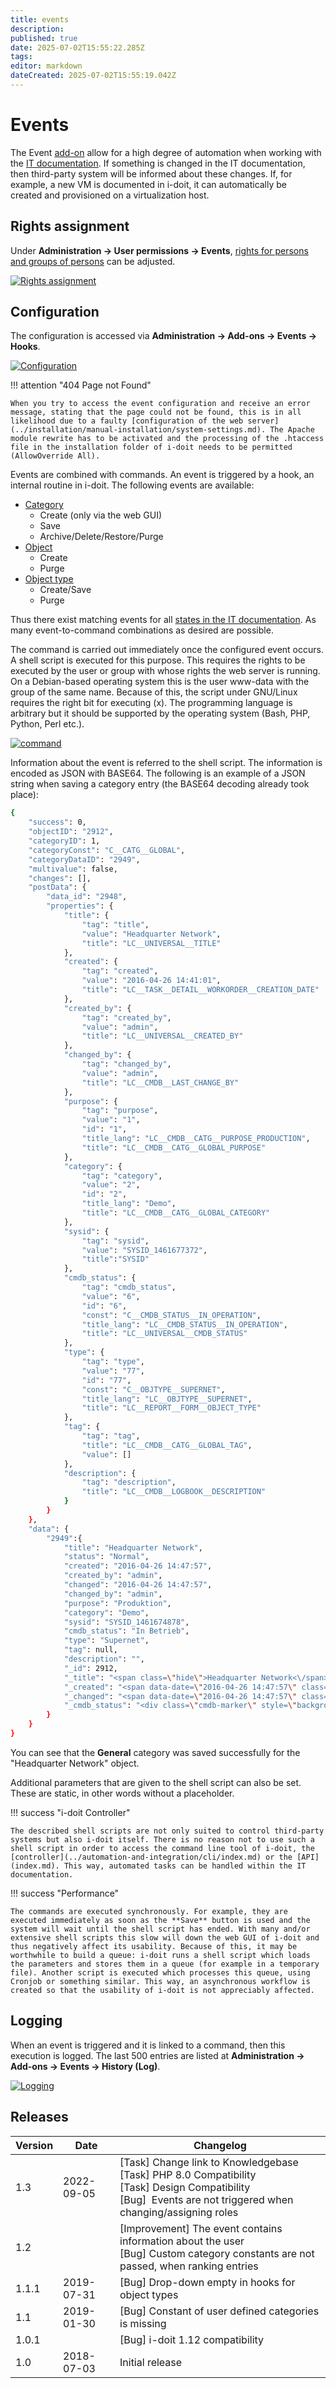 ```yaml
---
title: events
description: 
published: true
date: 2025-07-02T15:55:22.285Z
tags: 
editor: markdown
dateCreated: 2025-07-02T15:55:19.042Z
---
```


# Events

The Event [add-on](./index.md) allow for a high degree of automation when working with the [IT documentation](../glossary.md). If something is changed in the IT documentation, then third-party system will be informed about these changes. If, for example, a new VM is documented in i-doit, it can automatically be created and provisioned on a virtualization host.

## Rights assignment

Under **Administration → User permissions → Events**, [rights for persons and groups of persons](../efficient-documentation/rights-management/index.md) can be adjusted.

[![Rights assignment](../assets/images/en/i-doit-add-ons/events/1-eve.png)](../assets/images/en/i-doit-add-ons/events/1-eve.png)

## Configuration

The configuration is accessed via **Administration → Add-ons → Events → Hooks**.

[![Configuration](../assets/images/en/i-doit-add-ons/events/2-eve.png)](../assets/images/en/i-doit-add-ons/events/2-eve.png)

!!! attention "404 Page not Found"

    When you try to access the event configuration and receive an error message, stating that the page could not be found, this is in all likelihood due to a faulty [configuration of the web server](../installation/manual-installation/system-settings.md). The Apache module rewrite has to be activated and the processing of the .htaccess file in the installation folder of i-doit needs to be permitted (AllowOverride All).

Events are combined with commands. An event is triggered by a hook, an internal routine in i-doit. The following events are available:

-   [Category](../glossary.md)
    -   Create (only via the web GUI)
    -   Save
    -   Archive/Delete/Restore/Purge
-   [Object](../glossary.md)
    -   Create
    -   Purge
-   [Object type](../glossary.md)
    -   Create/Save
    -   Purge

Thus there exist matching events for all [states in the IT documentation](../basics/life-and-documentation-cycle.md). As many event-to-command combinations as desired are possible.

The command is carried out immediately once the configured event occurs. A shell script is executed for this purpose. This requires the rights to be executed by the user or group with whose rights the web server is running. On a Debian-based operating system this is the user www-data with the group of the same name. Because of this, the script under GNU/Linux requires the right bit for executing (x). The programming language is arbitrary but it should be supported by the operating system (Bash, PHP, Python, Perl etc.).

[![command](../assets/images/en/i-doit-add-ons/events/3-eve.png)](../assets/images/en/i-doit-add-ons/events/3-eve.png)

Information about the event is referred to the shell script. The information is encoded as JSON with BASE64. The following is an example of a JSON string when saving a category entry (the BASE64 decoding already took place):

```sh
{
    "success": 0,
    "objectID": "2912",
    "categoryID": 1,
    "categoryConst": "C__CATG__GLOBAL",
    "categoryDataID": "2949",
    "multivalue": false,
    "changes": [],
    "postData": {
        "data_id": "2948",
        "properties": {
            "title": {
                "tag": "title",
                "value": "Headquarter Network",
                "title": "LC__UNIVERSAL__TITLE"
            },
            "created": {
                "tag": "created",
                "value": "2016-04-26 14:41:01",
                "title": "LC__TASK__DETAIL__WORKORDER__CREATION_DATE"
            },
            "created_by": {
                "tag": "created_by",
                "value": "admin",
                "title": "LC__UNIVERSAL__CREATED_BY"
            },
            "changed_by": {
                "tag": "changed_by",
                "value": "admin",
                "title": "LC__CMDB__LAST_CHANGE_BY"
            },
            "purpose": {
                "tag": "purpose",
                "value": "1",
                "id": "1",
                "title_lang": "LC__CMDB__CATG__PURPOSE_PRODUCTION",
                "title": "LC__CMDB__CATG__GLOBAL_PURPOSE"
            },
            "category": {
                "tag": "category",
                "value": "2",
                "id": "2",
                "title_lang": "Demo",
                "title": "LC__CMDB__CATG__GLOBAL_CATEGORY"
            },
            "sysid": {
                "tag": "sysid",
                "value": "SYSID_1461677372",
                "title":"SYSID"
            },
            "cmdb_status": {
                "tag": "cmdb_status",
                "value": "6",
                "id": "6",
                "const": "C__CMDB_STATUS__IN_OPERATION",
                "title_lang": "LC__CMDB_STATUS__IN_OPERATION",
                "title": "LC__UNIVERSAL__CMDB_STATUS"
            },
            "type": {
                "tag": "type",
                "value": "77",
                "id": "77",
                "const": "C__OBJTYPE__SUPERNET",
                "title_lang": "LC__OBJTYPE__SUPERNET",
                "title": "LC__REPORT__FORM__OBJECT_TYPE"
            },
            "tag": {
                "tag": "tag",
                "title": "LC__CMDB__CATG__GLOBAL_TAG",
                "value": []
            },
            "description": {
                "tag": "description",
                "title": "LC__CMDB__LOGBOOK__DESCRIPTION"
            }
        }
    },
    "data": {
        "2949":{
            "title": "Headquarter Network",
            "status": "Normal",
            "created": "2016-04-26 14:47:57",
            "created_by": "admin",
            "changed": "2016-04-26 14:47:57",
            "changed_by": "admin",
            "purpose": "Produktion",
            "category": "Demo",
            "sysid": "SYSID_1461674878",
            "cmdb_status": "In Betrieb",
            "type": "Supernet",
            "tag": null,
            "description": "",
            "_id": 2912,
            "_title": "<span class=\"hide\">Headquarter Network<\/span><a name=\"Headquarter Network\" href=\"?objID=2912\" id=\"lb_58_2912\">Headquarter Network<\/a><script type='text\/javascript'>if ($('lb_58_2912')) new Tip('lb_58_2912', '', {ajax: {url: '\/i-doit\/?ajax=1&call=quick_info&objID=2912'}, delay: '0', stem: 'topLeft', style: 'default', className: 'objectinfo'});<\/script>",
            "_created": "<span data-date=\"2016-04-26 14:47:57\" class=\"hide\"><\/span>26.04.2016 (admin)",
            "_changed": "<span data-date=\"2016-04-26 14:47:57\" class=\"hide\"><\/span>26.04.2016 (admin)",
            "_cmdb_status": "<div class=\"cmdb-marker\" style=\"background-color:#33C20A;\"><\/div> In Betrieb"
        }
    }
}
```

You can see that the **General** category was saved successfully for the "Headquarter Network" object.

Additional parameters that are given to the shell script can also be set. These are static, in other words without a placeholder.

!!! success "i-doit Controller"

    The described shell scripts are not only suited to control third-party systems but also i-doit itself. There is no reason not to use such a shell script in order to access the command line tool of i-doit, the [controller](../automation-and-integration/cli/index.md) or the [API](index.md). This way, automated tasks can be handled within the IT documentation.

!!! success "Performance"

    The commands are executed synchronously. For example, they are executed immediately as soon as the **Save** button is used and the system will wait until the shell script has ended. With many and/or extensive shell scripts this slow will down the web GUI of i-doit and thus negatively affect its usability. Because of this, it may be worthwhile to build a queue: i-doit runs a shell script which loads the parameters and stores them in a queue (for example in a temporary file). Another script is executed which processes this queue, using Cronjob or something similar. This way, an asynchronous workflow is created so that the usability of i-doit is not appreciably affected.

## Logging

When an event is triggered and it is linked to a command, then this execution is logged. The last 500 entries are listed at **Administration → Add-ons → Events → History (Log)**.

[![Logging](../assets/images/en/i-doit-add-ons/events/4-eve.png)](../assets/images/en/i-doit-add-ons/events/4-eve.png)

## Releases

| Version | Date | Changelog |
| --- | --- | --- |
| 1.3 | 2022-09-05 | [Task] Change link to Knowledgebase  <br>[Task] PHP 8.0 Compatibility  <br>[Task] Design Compatibility  <br>[Bug]  Events are not triggered when changing/assigning roles |
| 1.2 |     | [Improvement] The event contains information about the user  <br>[Bug] Custom category constants are not passed, when ranking entries |
| 1.1.1 | 2019-07-31 | [Bug] Drop-down empty in hooks for object types<br> |
| 1.1 | 2019-01-30 | [Bug] Constant of user defined categories is missing<br> |
| 1.0.1 |     | [Bug] i-doit 1.12 compatibility<br> |
| 1.0 | 2018-07-03 | Initial release |
